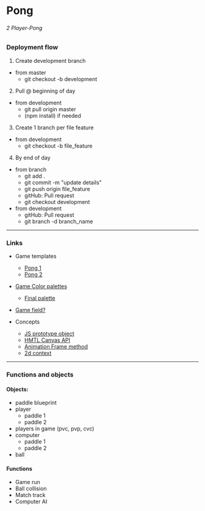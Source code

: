 # Pong
###### 2 Player-Pong


### Deployment flow

1. Create development branch
  - from master
    - git checkout -b development
2. Pull @ beginning of day
  - from development
    - git pull origin master
    - (npm install) if needed
3. Create 1 branch per file feature
  - from development
    - git checkout -b file_feature
4. By end of day
  - from branch
    - git add .
    - git commit -m "update details"
    - git push origin file_feature
    - gitHub: Pull request
    - git checkout development
  - from development
    - gitHub: Pull request
    - git branch -d branch_name

---

### Links

- Game templates
  - [Pong 1](https://robots.thoughtbot.com/pong-clone-in-javascript#getting-started)
  - [Pong 2](http://codeincomplete.com/posts/javascript-pong/)
- [Game Color palettes](http://www.color-hex.com/color-palettes/)
  - [Final palette](http://www.color-hex.com/color-palette/25496)
- [Game field?](http://www.newenglandsealcoating.com/images/tennis-court-dimensions2.gif)

- Concepts
  - [JS prototype object](http://www.javascriptkit.com/javatutors/proto.shtml)
  - [HMTL Canvas API](https://developer.mozilla.org/en-US/docs/Web/API/Canvas_API)
  - [Animation Frame method](https://developer.mozilla.org/en-US/docs/Web/API/window/requestAnimationFrame)
  - [2d context](https://developer.mozilla.org/en-US/docs/Web/API/CanvasRenderingContext2D)

---

### Functions and objects

#### Objects:
- paddle blueprint
- player
  - paddle 1
  - paddle 2
- players in game (pvc, pvp, cvc)
- computer
  - paddle 1
  - paddle 2
- ball

#### Functions
- Game run
- Ball collision
- Match track
- Computer AI
